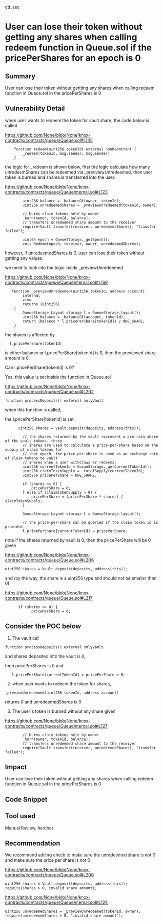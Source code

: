 ctf_sec
# User can lose their token without getting any shares when calling redeem function in Queue.sol if the pricePerShares for an epoch is 0

## Summary

User can lose their token without gettting any shares when calling redeem function in Queue.sol in the pricePerShares is 0

## Vulnerability Detail

when user wants to redeem the token for vault share, the code below is called

https://github.com/None/blob/None/knox-contracts/contracts/queue/Queue.sol#L145

```solidity
    function redeem(uint256 tokenId) external nonReentrant {
        _redeem(tokenId, msg.sender, msg.sender);
    }
```

the logic for _redeem is shown below, first the logic calculate how many unredeemShares can be redeemed via
_prevviewUnredeemed, then user token is burned and shares is transferred into the user.

https://github.com/None/blob/None/knox-contracts/contracts/queue/QueueInternal.sol#L123

```solidity
        uint256 balance = _balanceOf(owner, tokenId);
        uint256 unredeemedShares = _previewUnredeemed(tokenId, owner);

        // burns claim tokens held by owner
        _burn(owner, tokenId, balance);
        // transfers unredeemed share amount to the receiver
        require(Vault.transfer(receiver, unredeemedShares), "transfer failed");

        uint64 epoch = QueueStorage._getEpoch();
        emit Redeem(epoch, receiver, owner, unredeemedShares);
```

however, if unredeemedShares is 0, user can lose their token without getting any values.

we need to look into the logic inside _previewUnredeemed

https://github.com/None/blob/None/knox-contracts/contracts/queue/QueueInternal.sol#L169

```solidity
   function _previewUnredeemed(uint256 tokenId, address account)
        internal
        view
        returns (uint256)
    {
        QueueStorage.Layout storage l = QueueStorage.layout();
        uint256 balance = _balanceOf(account, tokenId);
        return (balance * l.pricePerShare[tokenId]) / ONE_SHARE;
    }
```

the shares is affected by 

```solidity
  l.pricePerShare[tokenId]
```

is either balance or l.pricePerShare[tokenId] is 0, then the previewed share amount is 0.

Can l.pricePerShare[tokenId] is 0?

Yes. this value is set inside the function in Queue.sol

https://github.com/None/blob/None/knox-contracts/contracts/queue/Queue.sol#L202

```solidity
function processDeposits() external onlyVault
```

when this function is called,

the  l.pricePerShare[tokenId] is set

```solidity
      uint256 shares = Vault.deposit(deposits, address(this));

        // the shares returned by the vault represent a pro-rata share of the vault tokens. these
        // shares are used to calculate a price-per-share based on the supply of claim tokens for
        // that epoch. the price-per-share is used as an exchange rate of claim tokens to vault
        // shares when a user withdraws or redeems.
        uint256 currentTokenId = QueueStorage._getCurrentTokenId();
        uint256 claimTokenSupply = _totalSupply(currentTokenId);
        uint256 pricePerShare = ONE_SHARE;

        if (shares <= 0) {
            pricePerShare = 0;
        } else if (claimTokenSupply > 0) {
            pricePerShare = (pricePerShare * shares) / claimTokenSupply;
        }

        QueueStorage.Layout storage l = QueueStorage.layout();

        // the price-per-share can be queried if the claim token id is provided
        l.pricePerShare[currentTokenId] = pricePerShare;

```

note if the shares returned by vault is 0, then the pricePerShare will be 0 given 

https://github.com/None/blob/None/knox-contracts/contracts/queue/Queue.sol#L206

```solidity
uint256 shares = Vault.deposit(deposits, address(this));
```

and (by the way, the share is a uint256 type and should not be smaller than 0)

https://github.com/None/blob/None/knox-contracts/contracts/queue/Queue.sol#L217

```solidity
      if (shares <= 0) {
            pricePerShare = 0;
```

## Consider the POC below

1. The vault call 

```solidity
function processDeposits() external onlyVault
```

and shares deposited into the vault is 0,

then pricePerShares is 0 and 

```solidity
   l.pricePerShare[currentTokenId] = pricePerShare = 0;
```

2. when user wants to redeem the token for shares,

```solidity
_previewUnredeemed(uint256 tokenId, address account)
```

returns 0 and unredeemedShares is 0

3. The user's token is burned without any share given

https://github.com/None/blob/None/knox-contracts/contracts/queue/QueueInternal.sol#L127

```solidity
        // burns claim tokens held by owner
        _burn(owner, tokenId, balance);
        // transfers unredeemed share amount to the receiver
        require(Vault.transfer(receiver, unredeemedShares), "transfer failed");
```

## Impact

User can lose their token without getting any shares when calling redeem function in Queue.sol in the pricePerShares is 0

## Code Snippet

## Tool used

Manual Review, hardhat

## Recommendation

We recommand adding check to make sure the unredeemed share is not 0 and make sure the price per share is not 0

https://github.com/None/blob/None/knox-contracts/contracts/queue/Queue.sol#L206


```solidity
uint256 shares = Vault.deposit(deposits, address(this));
require(shares > 0, invalid share amount);
```

https://github.com/None/blob/None/knox-contracts/contracts/queue/QueueInternal.sol#L124

```solidity
uint256 unredeemedShares = _previewUnredeemed(tokenId, owner);
require(unredeemedShares > 0, 'invalid share amount');
```
